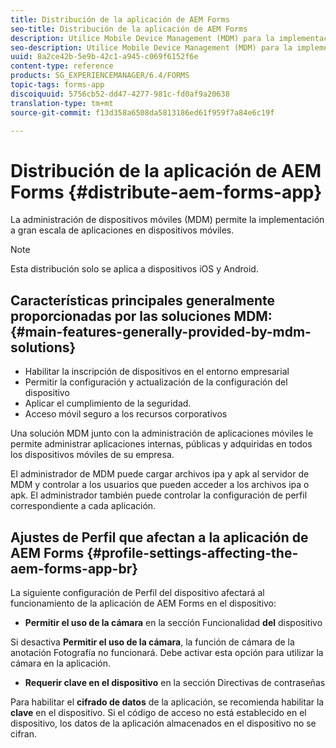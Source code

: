 ```yaml
---
title: Distribución de la aplicación de AEM Forms
seo-title: Distribución de la aplicación de AEM Forms
description: Utilice Mobile Device Management (MDM) para la implementación a gran escala de aplicaciones en dispositivos móviles.
seo-description: Utilice Mobile Device Management (MDM) para la implementación a gran escala de aplicaciones en dispositivos móviles.
uuid: 8a2ce42b-5e9b-42c1-a945-c069f6152f6e
content-type: reference
products: SG_EXPERIENCEMANAGER/6.4/FORMS
topic-tags: forms-app
discoiquuid: 5756cb52-dd47-4277-981c-fd0af9a20638
translation-type: tm+mt
source-git-commit: f13d358a6508da5813186ed61f959f7a84e6c19f

---
```



# Distribución de la aplicación de AEM Forms {#distribute-aem-forms-app}

La administración de dispositivos móviles (MDM) permite la implementación a gran escala de aplicaciones en dispositivos móviles.

>[!NOTE]
>
>Esta distribución solo se aplica a dispositivos iOS y Android.

## Características principales generalmente proporcionadas por las soluciones MDM: {#main-features-generally-provided-by-mdm-solutions}

* Habilitar la inscripción de dispositivos en el entorno empresarial
* Permitir la configuración y actualización de la configuración del dispositivo
* Aplicar el cumplimiento de la seguridad.
* Acceso móvil seguro a los recursos corporativos

Una solución MDM junto con la administración de aplicaciones móviles le permite administrar aplicaciones internas, públicas y adquiridas en todos los dispositivos móviles de su empresa.

El administrador de MDM puede cargar archivos ipa y apk al servidor de MDM y controlar a los usuarios que pueden acceder a los archivos ipa o apk. El administrador también puede controlar la configuración de perfil correspondiente a cada aplicación.

## Ajustes de Perfil que afectan a la aplicación de AEM Forms {#profile-settings-affecting-the-aem-forms-app-br}

La siguiente configuración de Perfil del dispositivo afectará al funcionamiento de la aplicación de AEM Forms en el dispositivo:

* **Permitir el uso de la cámara** en la sección Funcionalidad **del** dispositivo

Si desactiva **Permitir el uso de la cámara**, la función de cámara de la anotación [](/help/forms/using/add-attachments.md) Fotografía no funcionará. Debe activar esta opción para utilizar la cámara en la aplicación.

* **Requerir clave en el dispositivo** en la sección Directivas de contraseñas

Para habilitar el **cifrado de datos** de la aplicación, se recomienda habilitar la **clave** en el dispositivo. Si el código de acceso no está establecido en el dispositivo, los datos de la aplicación almacenados en el dispositivo no se cifran.
